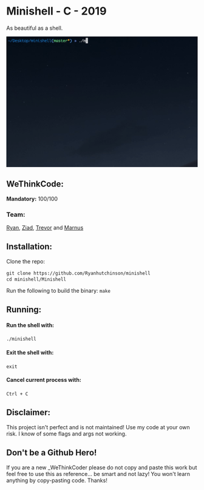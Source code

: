 # Minishell - C - 2019  
As beautiful as a shell.  

![GIF](shell.gif)  

## WeThinkCode:

**Mandatory:** 100/100  

### Team:  
[Ryan](https://github.com/Ryanhutchinson), [Ziad](https://github.com/ziadhorat), [Trevor](https://github.com/tkmaseleme) and [Marnus](https://github.com/mjbotes)    

## Installation:  
  
Clone the repo:  
  
```
git clone https://github.com/Ryanhutchinson/minishell  
cd minishell/Minishell
```  
Run the following to build the binary: ```make```  
  
## Running:  

#### Run the shell with:  
```./minishell```  

#### Exit the shell with:  
```exit```  
  
#### Cancel current process with:  
```Ctrl + C```

## Disclaimer:  
This project isn't perfect and is not maintained! Use my code at your own risk. I know of some flags and args not working.

## Don't be a Github Hero!
If you are a new _WeThinkCoder please do not copy and paste this work but feel free to use this as reference... be smart and not lazy! You won't learn anything by copy-pasting code. Thanks!
